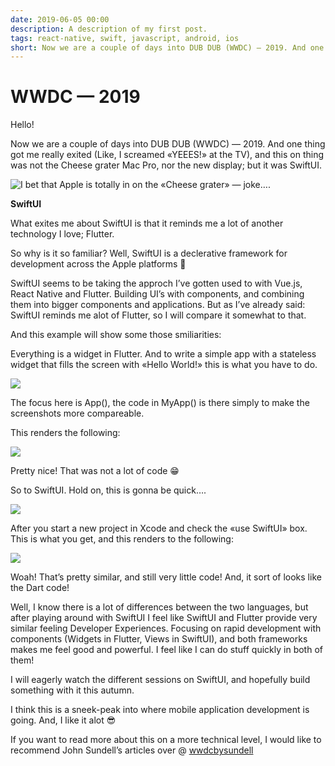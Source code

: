 ```yaml
---
date: 2019-06-05 00:00
description: A description of my first post.
tags: react-native, swift, javascript, android, ios
short: Now we are a couple of days into DUB DUB (WWDC) — 2019. And one thing got me really exited (Like, I screamed «YEEES!» at the TV), and this on thing was not the Cheese grater Mac Pro, nor the new display; but it was SwiftUI.
---
```

# WWDC — 2019

Hello!

Now we are a couple of days into DUB DUB (WWDC) — 2019. And one thing got me really exited (Like, I screamed «YEEES!» at the TV), and this on thing was not the Cheese grater Mac Pro, nor the new display; but it was SwiftUI.

![I bet that Apple is totally in on the «Cheese grater» — joke….](https://cdn-images-1.medium.com/max/2000/1*IlJXPYvG830zC6a_cyuPZg.jpeg)

**SwiftUI**

What exites me about SwiftUI is that it reminds me a lot of another technology I love; Flutter.

So why is it so familiar? Well, SwiftUI is a declerative framework for development across the Apple platforms 🍎

SwiftUI seems to be taking the approch I’ve gotten used to with Vue.js, React Native and Flutter. Building UI’s with components, and combining them into bigger components and applications. But as I’ve already said: SwiftUI reminds me alot of Flutter, so I will compare it somewhat to that.

And this example will show some those smiliarities:

Everything is a widget in Flutter. And to write a simple app with a stateless widget that fills the screen with «Hello World!» this is what you have to do.

![](https://cdn-images-1.medium.com/max/4728/1*EqwGtKgqdCbV8pOq-mFosg.png)

The focus here is App(), the code in MyApp() is there simply to make the screenshots more compareable.

This renders the following:

![](https://cdn-images-1.medium.com/max/2180/1*GFN2hfsvOIna4EU86OAa8A.png)

Pretty nice! That was not a lot of code 😁

So to SwiftUI. Hold on, this is gonna be quick….

![](https://cdn-images-1.medium.com/max/6048/1*oYHgcxuuM61U700iKdW9Dw.png)

After you start a new project in Xcode and check the «use SwiftUI» box. This is what you get, and this renders to the following:

![](https://cdn-images-1.medium.com/max/2180/1*wXR-gZC-sqqG7cdfbnk6zQ.png)

Woah! That’s pretty similar, and still very little code! And, it sort of looks like the Dart code!

Well, I know there is a lot of differences between the two languages, but after playing around with SwiftUI I feel like SwiftUI and Flutter provide very similar feeling Developer Experiences. Focusing on rapid development with components (Widgets in Flutter, Views in SwiftUI), and both frameworks makes me feel good and powerful. I feel like I can do stuff quickly in both of them!

I will eagerly watch the different sessions on SwiftUI, and hopefully build something with it this autumn.

I think this is a sneek-peak into where mobile application development is going. And, I like it alot 😎

If you want to read more about this on a more technical level, I would like to recommend John Sundell’s articles over @ [wwdcbysundell](https://wwdcbysundell.com)
